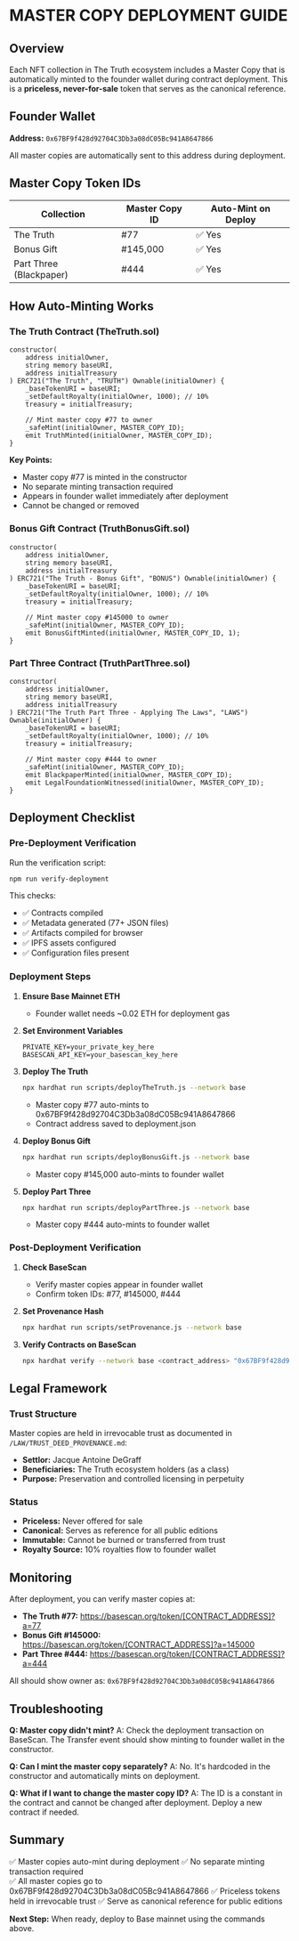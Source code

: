 # MASTER COPY DEPLOYMENT GUIDE

## Overview

Each NFT collection in The Truth ecosystem includes a Master Copy that is automatically minted to the founder wallet during contract deployment. This is a **priceless, never-for-sale** token that serves as the canonical reference.

## Founder Wallet

**Address:** `0x67BF9f428d92704C3Db3a08dC05Bc941A8647866`

All master copies are automatically sent to this address during deployment.

## Master Copy Token IDs

| Collection | Master Copy ID | Auto-Mint on Deploy |
|------------|---------------|---------------------|
| The Truth | #77 | ✅ Yes |
| Bonus Gift | #145,000 | ✅ Yes |
| Part Three (Blackpaper) | #444 | ✅ Yes |

## How Auto-Minting Works

### The Truth Contract (TheTruth.sol)

```solidity
constructor(
    address initialOwner,
    string memory baseURI,
    address initialTreasury
) ERC721("The Truth", "TRUTH") Ownable(initialOwner) {
    _baseTokenURI = baseURI;
    _setDefaultRoyalty(initialOwner, 1000); // 10%
    treasury = initialTreasury;

    // Mint master copy #77 to owner
    _safeMint(initialOwner, MASTER_COPY_ID);
    emit TruthMinted(initialOwner, MASTER_COPY_ID);
}
```

**Key Points:**
- Master copy #77 is minted in the constructor
- No separate minting transaction required
- Appears in founder wallet immediately after deployment
- Cannot be changed or removed

### Bonus Gift Contract (TruthBonusGift.sol)

```solidity
constructor(
    address initialOwner,
    string memory baseURI,
    address initialTreasury
) ERC721("The Truth - Bonus Gift", "BONUS") Ownable(initialOwner) {
    _baseTokenURI = baseURI;
    _setDefaultRoyalty(initialOwner, 1000); // 10%
    treasury = initialTreasury;

    // Mint master copy #145000 to owner
    _safeMint(initialOwner, MASTER_COPY_ID);
    emit BonusGiftMinted(initialOwner, MASTER_COPY_ID, 1);
}
```

### Part Three Contract (TruthPartThree.sol)

```solidity
constructor(
    address initialOwner,
    string memory baseURI,
    address initialTreasury
) ERC721("The Truth Part Three - Applying The Laws", "LAWS") Ownable(initialOwner) {
    _baseTokenURI = baseURI;
    _setDefaultRoyalty(initialOwner, 1000); // 10%
    treasury = initialTreasury;

    // Mint master copy #444 to owner
    _safeMint(initialOwner, MASTER_COPY_ID);
    emit BlackpaperMinted(initialOwner, MASTER_COPY_ID);
    emit LegalFoundationWitnessed(initialOwner, MASTER_COPY_ID);
}
```

## Deployment Checklist

### Pre-Deployment Verification

Run the verification script:
```bash
npm run verify-deployment
```

This checks:
- ✅ Contracts compiled
- ✅ Metadata generated (77+ JSON files)
- ✅ Artifacts compiled for browser
- ✅ IPFS assets configured
- ✅ Configuration files present

### Deployment Steps

1. **Ensure Base Mainnet ETH**
   - Founder wallet needs ~0.02 ETH for deployment gas

2. **Set Environment Variables**
   ```
   PRIVATE_KEY=your_private_key_here
   BASESCAN_API_KEY=your_basescan_key_here
   ```

3. **Deploy The Truth**
   ```bash
   npx hardhat run scripts/deployTheTruth.js --network base
   ```
   - Master copy #77 auto-mints to 0x67BF9f428d92704C3Db3a08dC05Bc941A8647866
   - Contract address saved to deployment.json

4. **Deploy Bonus Gift**
   ```bash
   npx hardhat run scripts/deployBonusGift.js --network base
   ```
   - Master copy #145,000 auto-mints to founder wallet

5. **Deploy Part Three**
   ```bash
   npx hardhat run scripts/deployPartThree.js --network base
   ```
   - Master copy #444 auto-mints to founder wallet

### Post-Deployment Verification

1. **Check BaseScan**
   - Verify master copies appear in founder wallet
   - Confirm token IDs: #77, #145000, #444

2. **Set Provenance Hash**
   ```bash
   npx hardhat run scripts/setProvenance.js --network base
   ```

3. **Verify Contracts on BaseScan**
   ```bash
   npx hardhat verify --network base <contract_address> "0x67BF9f428d92704C3Db3a08dC05Bc941A8647866" "ipfs://YOUR_METADATA_CID/" "0x67BF9f428d92704C3Db3a08dC05Bc941A8647866"
   ```

## Legal Framework

### Trust Structure

Master copies are held in irrevocable trust as documented in `/LAW/TRUST_DEED_PROVENANCE.md`:

- **Settlor:** Jacque Antoine DeGraff
- **Beneficiaries:** The Truth ecosystem holders (as a class)
- **Purpose:** Preservation and controlled licensing in perpetuity

### Status

- **Priceless:** Never offered for sale
- **Canonical:** Serves as reference for all public editions
- **Immutable:** Cannot be burned or transferred from trust
- **Royalty Source:** 10% royalties flow to founder wallet

## Monitoring

After deployment, you can verify master copies at:

- **The Truth #77:** https://basescan.org/token/[CONTRACT_ADDRESS]?a=77
- **Bonus Gift #145000:** https://basescan.org/token/[CONTRACT_ADDRESS]?a=145000
- **Part Three #444:** https://basescan.org/token/[CONTRACT_ADDRESS]?a=444

All should show owner as: `0x67BF9f428d92704C3Db3a08dC05Bc941A8647866`

## Troubleshooting

**Q: Master copy didn't mint?**
A: Check the deployment transaction on BaseScan. The Transfer event should show minting to founder wallet in the constructor.

**Q: Can I mint the master copy separately?**
A: No. It's hardcoded in the constructor and automatically mints on deployment.

**Q: What if I want to change the master copy ID?**
A: The ID is a constant in the contract and cannot be changed after deployment. Deploy a new contract if needed.

## Summary

✅ Master copies auto-mint during deployment
✅ No separate minting transaction required  
✅ All master copies go to 0x67BF9f428d92704C3Db3a08dC05Bc941A8647866
✅ Priceless tokens held in irrevocable trust
✅ Serve as canonical reference for public editions

**Next Step:** When ready, deploy to Base mainnet using the commands above.